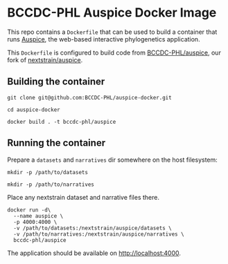 # BCCDC-PHL Auspice Docker Image

This repo contains a `Dockerfile` that can be used to build a container that runs [Auspice](https://docs.nextstrain.org/projects/auspice/en/stable/index.html), the web-based
interactive phylogenetics application.

This `Dockerfile` is configured to build code from [BCCDC-PHL/auspice](https://github.com/BCCDC-PHL/auspice), our fork of [nextstrain/auspice](https://github.com/nextstrain/auspice).


## Building the container

```
git clone git@github.com:BCCDC-PHL/auspice-docker.git

cd auspice-docker

docker build . -t bccdc-phl/auspice
```

## Running the container

Prepare a `datasets` and `narratives` dir somewhere on the host filesystem:

```
mkdir -p /path/to/datasets

mkdir -p /path/to/narratives
```

Place any nextstrain dataset and narrative files there.

```
docker run -d\
  --name auspice \
  -p 4000:4000 \
  -v /path/to/datasets:/nextstrain/auspice/datasets \
  -v /path/to/narratives:/nextstrain/auspice/narratives \
  bccdc-phl/auspice
```

The application should be available on [http://localhost:4000](http://localhost:4000).
